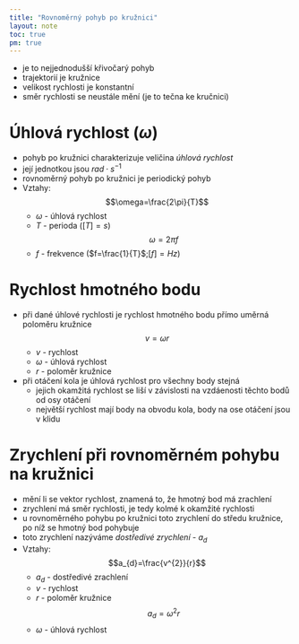 ```yaml
---
title: "Rovnoměrný pohyb po kružnici"
layout: note
toc: true
pm: true
---
```

- je to nejjednodušší křivočarý pohyb
- trajektorií je kružnice
- velikost rychlosti je konstantní
- směr rychlosti se neustále mění (je to tečna ke kručnici)
# Úhlová rychlost ($\omega$)
- pohyb po kružnici charakterizuje veličina _úhlová rychlost_
- její jednotkou jsou $rad\cdot{s^{-1}}$
- rovnoměrný pohyb po kružnici je periodický pohyb
- Vztahy:
$$\omega=\frac{2\pi}{T}$$
    - $\omega$ - úhlová rychlost
    - $T$ - perioda ($[T]=s$)
$$\omega=2\pi{f}$$
    - $f$ - frekvence ($f=\frac{1}{T}$;$[f]=Hz$)
# Rychlost hmotného bodu
- při dané úhlové rychlosti je rychlost hmotného bodu přímo uměrná poloměru kružnice
$$v=\omega{r}$$
    - $v$ - rychlost
    - $\omega$ - úhlová rychlost
    - $r$ - poloměr kružnice
- při otáčení kola je úhlová rychlost pro všechny body stejná
    - jejich okamžitá rychlost se liší v závislosti na vzdáenosti těchto bodů od osy otáčení
    - největší rychlost mají body na obvodu kola, body na ose otáčení jsou v klidu
# Zrychlení při rovnoměrném pohybu na kružnici
- mění li se vektor rychlost, znamená to, že hmotný bod má zrachlení
- zrychlení má směr rychlosti, je tedy kolmé k okamžité rychlosti
- u rovnoměrného pohybu po kružnici toto zrychlení do středu kružnice, po níž se hmotný bod pohybuje
- toto zrychlení nazýváme _dostředivé zrychlení_ - $a_{d}$
- Vztahy:
$$a_{d}=\frac{v^{2}}{r}$$
    - $a_{d}$ - dostředivé zrachlení
    - $v$ - rychlost
    - $r$ - poloměr kružnice
$$a_{d}=\omega^{2}r$$
    - $\omega$ - úhlová rychlost